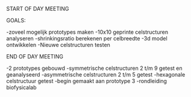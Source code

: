 START OF DAY MEETING

GOALS:

-zoveel mogelijk prototypes maken
-10x10 geprinte celstructuren analyseren
-shrinkingsratio berekenen per celbreedte
-3d model ontwikkelen
-Nieuwe celstructuren testen





END OF DAY MEETING

-2 prototypes gebouwd
-symmetrische celstructuren 2 t/m 9 getest en geanalyseerd
-asymmetrische celstructuren 2 t/m 5 getest
-hexagonale celstructuur getest
-begin gemaakt aan prototype 3
-rondleiding biofysicalab